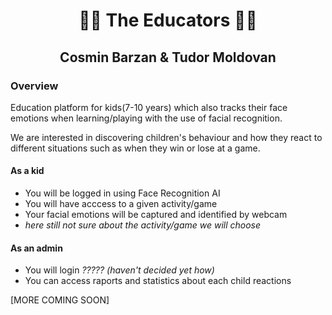 <h1 align=center> 👨‍🏫 The Educators 👩‍🏫 </h1>

<h2 align=center> Cosmin Barzan & Tudor Moldovan </h2>

### Overview

Education platform for kids(7-10 years) which also tracks their face emotions when learning/playing with the use of facial recognition.

We are interested in discovering children's behaviour and how they react to different situations such as when they win or lose at a game.

#### As a kid

- You will be logged in using Face Recognition AI
- You will have acccess to a given activity/game
- Your facial emotions will be captured and identified by webcam
- _here still not sure about the activity/game we will choose_

#### As an admin

- You will login _????? (haven't decided yet how)_
- You can access raports and statistics about each child reactions

[MORE COMING SOON]
